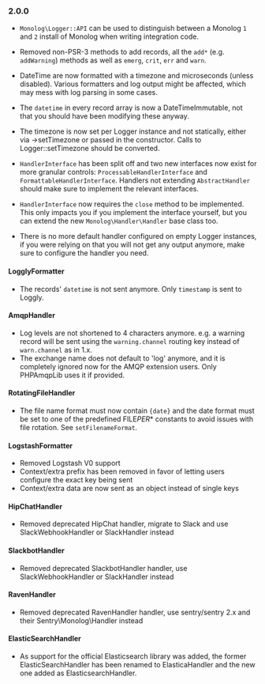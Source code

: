 ### 2.0.0

-   `Monolog\Logger::API` can be used to distinguish between a Monolog `1` and `2`
    install of Monolog when writing integration code.

-   Removed non-PSR-3 methods to add records, all the `add*` (e.g. `addWarning`)
    methods as well as `emerg`, `crit`, `err` and `warn`.

-   DateTime are now formatted with a timezone and microseconds (unless disabled).
    Various formatters and log output might be affected, which may mess with log parsing
    in some cases.

-   The `datetime` in every record array is now a DateTimeImmutable, not that you
    should have been modifying these anyway.

-   The timezone is now set per Logger instance and not statically, either
    via ->setTimezone or passed in the constructor. Calls to Logger::setTimezone
    should be converted.

-   `HandlerInterface` has been split off and two new interfaces now exist for
    more granular controls: `ProcessableHandlerInterface` and
    `FormattableHandlerInterface`. Handlers not extending `AbstractHandler`
    should make sure to implement the relevant interfaces.

-   `HandlerInterface` now requires the `close` method to be implemented. This
    only impacts you if you implement the interface yourself, but you can extend
    the new `Monolog\Handler\Handler` base class too.

-   There is no more default handler configured on empty Logger instances, if
    you were relying on that you will not get any output anymore, make sure to
    configure the handler you need.

#### LogglyFormatter

-   The records' `datetime` is not sent anymore. Only `timestamp` is sent to Loggly.

#### AmqpHandler

-   Log levels are not shortened to 4 characters anymore. e.g. a warning record
    will be sent using the `warning.channel` routing key instead of `warn.channel`
    as in 1.x.
-   The exchange name does not default to 'log' anymore, and it is completely ignored
    now for the AMQP extension users. Only PHPAmqpLib uses it if provided.

#### RotatingFileHandler

-   The file name format must now contain `{date}` and the date format must be set
    to one of the predefined FILE*PER*\* constants to avoid issues with file rotation.
    See `setFilenameFormat`.

#### LogstashFormatter

-   Removed Logstash V0 support
-   Context/extra prefix has been removed in favor of letting users configure the exact key being sent
-   Context/extra data are now sent as an object instead of single keys

#### HipChatHandler

-   Removed deprecated HipChat handler, migrate to Slack and use SlackWebhookHandler or SlackHandler instead

#### SlackbotHandler

-   Removed deprecated SlackbotHandler handler, use SlackWebhookHandler or SlackHandler instead

#### RavenHandler

-   Removed deprecated RavenHandler handler, use sentry/sentry 2.x and their Sentry\Monolog\Handler instead

#### ElasticSearchHandler

-   As support for the official Elasticsearch library was added, the former ElasticSearchHandler has been
    renamed to ElasticaHandler and the new one added as ElasticsearchHandler.
